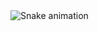 <img src="https://raw.githubusercontent.com/Yeerapanenianurag/Yeerapanenianurag/output/snake.svg" alt="Snake animation" />

###
